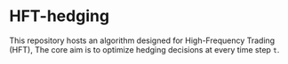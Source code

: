 # HFT-hedging
This repository hosts an algorithm designed for High-Frequency Trading (HFT), The core aim is to optimize hedging decisions at every time step `t`.
